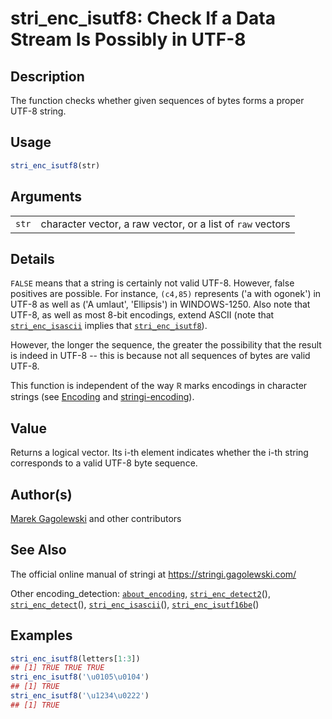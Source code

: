 # stri\_enc\_isutf8: Check If a Data Stream Is Possibly in UTF-8

## Description

The function checks whether given sequences of bytes forms a proper UTF-8 string.

## Usage

```r
stri_enc_isutf8(str)
```

## Arguments

|       |                                                            |
|-------|------------------------------------------------------------|
| `str` | character vector, a raw vector, or a list of `raw` vectors |

## Details

`FALSE` means that a string is certainly not valid UTF-8. However, false positives are possible. For instance, `(c4,85)` represents (\'a with ogonek\') in UTF-8 as well as (\'A umlaut\', \'Ellipsis\') in WINDOWS-1250. Also note that UTF-8, as well as most 8-bit encodings, extend ASCII (note that [`stri_enc_isascii`](https://stringi.gagolewski.com/rapi/stri_enc_isascii.html) implies that [`stri_enc_isutf8`](https://stringi.gagolewski.com/rapi/stri_enc_isutf8.html)).

However, the longer the sequence, the greater the possibility that the result is indeed in UTF-8 -- this is because not all sequences of bytes are valid UTF-8.

This function is independent of the way <span style="font-family: Courier New, Courier; color: #666666;">**R**</span> marks encodings in character strings (see [Encoding](https://stat.ethz.ch/R-manual/R-patched/library/base/html/Encoding.html) and [stringi-encoding](https://stringi.gagolewski.com/rapi/stringi-encoding.html)).

## Value

Returns a logical vector. Its i-th element indicates whether the i-th string corresponds to a valid UTF-8 byte sequence.

## Author(s)

[Marek Gagolewski](https://www.gagolewski.com/) and other contributors

## See Also

The official online manual of <span class="pkg">stringi</span> at <https://stringi.gagolewski.com/>

Other encoding\_detection: [`about_encoding`](https://stringi.gagolewski.com/rapi/about_encoding.html), [`stri_enc_detect2`](https://stringi.gagolewski.com/rapi/stri_enc_detect2.html)(), [`stri_enc_detect`](https://stringi.gagolewski.com/rapi/stri_enc_detect.html)(), [`stri_enc_isascii`](https://stringi.gagolewski.com/rapi/stri_enc_isascii.html)(), [`stri_enc_isutf16be`](https://stringi.gagolewski.com/rapi/stri_enc_isutf16be.html)()

## Examples




```r
stri_enc_isutf8(letters[1:3])
## [1] TRUE TRUE TRUE
stri_enc_isutf8('\u0105\u0104')
## [1] TRUE
stri_enc_isutf8('\u1234\u0222')
## [1] TRUE
```
